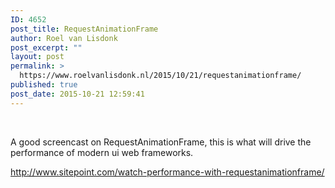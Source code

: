 ```yaml
---
ID: 4652
post_title: RequestAnimationFrame
author: Roel van Lisdonk
post_excerpt: ""
layout: post
permalink: >
  https://www.roelvanlisdonk.nl/2015/10/21/requestanimationframe/
published: true
post_date: 2015-10-21 12:59:41
---
```

<p>&#160;</p>  <p>A good screencast on RequestAnimationFrame, this is what will drive the performance of modern ui web frameworks.</p>  <p><a title="http://www.sitepoint.com/watch-performance-with-requestanimationframe/" href="http://www.sitepoint.com/watch-performance-with-requestanimationframe/">http://www.sitepoint.com/watch-performance-with-requestanimationframe/</a></p>